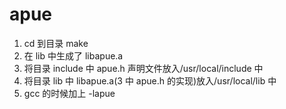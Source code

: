 # apue

1. cd 到目录 make
2. 在 lib 中生成了 libapue.a
3. 将目录 include 中 apue.h 声明文件放入/usr/local/include 中
4. 将目录 lib 中 libapue.a(3 中 apue.h 的实现)放入/usr/local/lib 中
5. gcc 的时候加上 -lapue
